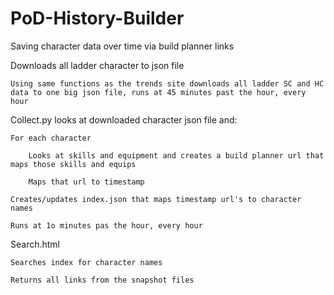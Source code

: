 # PoD-History-Builder
Saving character data over time via build planner links

Downloads all ladder character to json file

    Using same functions as the trends site downloads all ladder SC and HC data to one big json file, runs at 45 minutes past the hour, every hour


Collect.py looks at downloaded character json file and:

    For each character

        Looks at skills and equipment and creates a build planner url that maps those skills and equips

        Maps that url to timestamp

    Creates/updates index.json that maps timestamp url's to character names

    Runs at 1o minutes pas the hour, every hour


Search.html

    Searches index for character names
    
    Returns all links from the snapshot files

